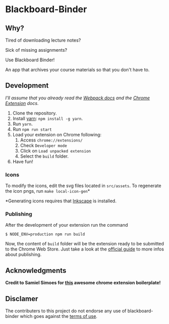 # Blackboard-Binder

## Why?
Tired of downloading lecture notes?

Sick of missing assignments?

Use Blackboard Binder!

An app that archives your course materials so that you don't have to.

## Development
_I'll assume that you already read the [Webpack docs](https://webpack.github.io/docs) and the [Chrome Extension](https://developer.chrome.com/extensions/getstarted) docs._

1. Clone the repository.
2. Install [yarn](https://yarnpkg.com): `npm install -g yarn`.
3. Run `yarn`.
4. Run `npm run start`
5. Load your extension on Chrome following:
    1. Access `chrome://extensions/`
    2. Check `Developer mode`
    3. Click on `Load unpacked extension`
    4. Select the `build` folder.
6. Have fun!

### Icons

To modify the icons, edit the svg files located in `src/assets`. To regenerate the icon pngs, run `make local-icon-gen`\* 

\*Generating icons requires that [Inkscape](https://inkscape.org/en/) is installed.

### Publishing
After the development of your extension run the command

```
$ NODE_ENV=production npm run build
```
Now, the content of `build` folder will be the extension ready to be submitted to the Chrome Web Store. Just take a look at the [official guide](https://developer.chrome.com/webstore/publish) to more infos about publishing.

## Acknowledgments 

**Credit to Samiel Simoes for [this](https://github.com/samuelsimoes/chrome-extension-webpack-boilerplate) awesome chrome extension boilerplate!**


## Disclamer

The contributers to this project do not endorse any use of blackboard-binder which 
goes against the [terms of use](https://www.blackboard.com/footer/terms-of-use.aspx).

